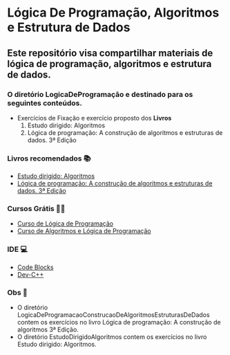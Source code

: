 # Lógica De Programação, Algoritmos e Estrutura de Dados
## Este repositório visa compartilhar materiais de lógica de programação, algoritmos e estrutura de dados.
### O diretório LogicaDeProgramação e destinado para os seguintes conteúdos.
* Exercícios de Fixação e exercício proposto dos **Livros**
  1. Estudo dirigido: Algoritmos
  2. Lógica de programação: A construção de algoritmos e estruturas de dados. 3ª Edição
### Livros recomendados 📚
* [Estudo dirigido: Algoritmos
](https://www.amazon.com.br/Dirigido-Algoritmos-Augusto-Figueiredo-Oliveira/dp/857194413X/ref=sr_1_1?__mk_pt_BR=%C3%85M%C3%85%C5%BD%C3%95%C3%91&crid=3A70219JTNB0U&dib=eyJ2IjoiMSJ9.yDwtAoaEx_33Y-0sIKIB2_H9M4wxTIaiVwvtVObe_mmmUOcUiNTas_SycUfGEMI9HtrWh6gRkRSexkquphKrPNpWAYTwx9sNFhGAxHLMWhvT52ph0enOj7taryNBJZAJM9LRTdjQerN_YAYR7PZ2uSNBWzYVsHn6upl610HJ5pP-aJyJnkoYJNT8_XPmGSwWws7Jw8AxoLO6g5-0RgYhuQ.XPkkb791UtlFFusdCuo32BcXB5RDGIO4a6czaeMIOf8&dib_tag=se&keywords=algoritmos+estudo+dirigido&qid=1728950376&s=books&sprefix=algoritmos+estudo+dirigido%2Cstripbooks%2C187&sr=1-1&ufe=app_do%3Aamzn1.fos.6121c6c4-c969-43ae-92f7-cc248fc6181d)
* [Lógica de programação: A construção de algoritmos e estruturas de dados. 3ª Edição
](https://www.amazon.com.br/L%C3%B3gica-programa%C3%A7%C3%A3o-constru%C3%A7%C3%A3o-algoritmos-estruturas/dp/8576050242/ref=asc_df_8576050242/?tag=googleshopp00-20&linkCode=df0&hvadid=379816198799&hvpos=&hvnetw=g&hvrand=18341974620706684893&hvpone=&hvptwo=&hvqmt=&hvdev=c&hvdvcmdl=&hvlocint=&hvlocphy=9100960&hvtargid=pla-811917896295&psc=1)
### Cursos Grátis 👨‍🏫
* [Curso de Lógica de Programação](https://www.youtube.com/playlist?list=PLHz_AreHm4dmSj0MHol_aoNYCSGFqvfXV)
* [Curso de Algoritmos e Lógica de Programação](https://youtube.com/playlist?list=PLqJK4Oyr5WSglLpxRZM5cAnmMdgsio-Zy&si=GloyyK1B2PEwotKY)
###  IDE 💻
* [Code Blocks](https://www.codeblocks.org/downloads/)
* [Dev-C++](https://www.bloodshed.net/)
###  Obs 🚩
* O diretório LogicaDeProgramacaoConstrucaoDeAlgoritmosEstruturasDeDados contem os exercícios no livro Lógica de programação: A construção de algoritmos 3ª Edição.
* O diretório EstudoDirigidoAlgoritmos contem os exercícios no livro Estudo dirigido: Algoritmos.
